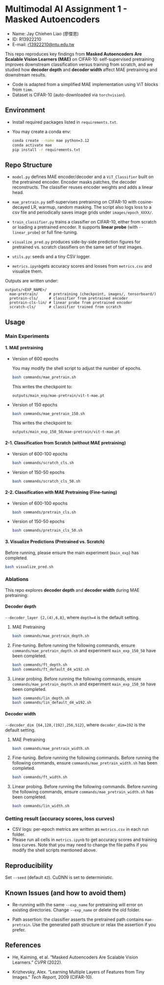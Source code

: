 # Multimodal AI Assignment 1 - Masked Autoencoders

- Name: Jay Chiehen Liao (廖傑恩)
- ID: R13922210
- E-mail: r13922210@ntu.edu.tw

This repo reproduces key findings from **Masked Autoencoders Are Scalable Vision Learners (MAE)** on CIFAR-10: self-supervised pretraining improves downstream classification versus training from scratch, and we studied how **decoder depth** and **decoder width** affect MAE pretraining and downstream results.

- Code is adapted from a simplified MAE implementation using ViT blocks from `timm`.
- Dataset is CIFAR-10 (auto-downloaded via `torchvision`).

## Environment

- Install required packages listed in `requirements.txt`.

- You may create a conda env:

    ```bash
    conda create --name mae python=3.12
    conda activate mae
    pip install -r requirements.txt
    ```

## Repo Structure

- `model.py` defines MAE encoder/decoder and a `ViT_Classifier` built on the pretrained encoder.  Encoder masks patches, the decoder reconstructs. The classifier reuses encoder weights and adds a linear head.

- `mae_pretrain.py` self-supervises pretraining on CIFAR-10 with cosine-decayed LR, warmup, random masking. The script also logs loss to a csv file and periodically saves image grids under `images/epoch_XXXX/`.

- `train_classifier.py` trains a classifier on CIFAR-10, either from scratch or loading a pretrained encoder. It supports **linear probe** (with `--linear_probe`) or full fine-tuning.

- `visualize_pred.py` produces side-by-side prediction figures for pretrained vs. scratch classifiers on the same set of test images.

- `utils.py`: seeds and a tiny CSV logger.

- `metrics.ipynb`gets accuracy scores and losses from `metrics.csv` and visualize them.

Outputs are written under:

```
outputs/<EXP_NAME>/
  mae-pretrain/     # pretraining (checkpoint, images/, tensorboard/)
  pretrain-cls/     # classifier from pretrained encoder
  pretrain-cls-lin/ # linear probe from pretrained encoder
  scratch-cls/      # classifier trained from scratch
```

## Usage

### Main Experiments

#### 1. MAE pretraining

- Version of 600 epochs

    You may modify the shell script to adjust the number of epochs.

    ```bash
    bash commands/mae_pretrain.sh
    ```

    This writes the checkpoint to:

    ```
    outputs/main_exp/mae-pretrain/vit-t-mae.pt
    ```

- Version of 150 epochs

    ```bash
    bash commands/mae_pretrain_150.sh
    ```

    This writes the checkpoint to:

    ```
    outputs/main_exp_150_50/mae-pretrain/vit-t-mae.pt
    ```


#### 2-1. Classification from Scratch (without MAE pretraining)

- Version of 600-100 epochs

    ```bash
    bash commands/scratch_cls.sh
    ```

- Version of 150-50 epochs

    ```bash
    bash commands/scratch_cls_50.sh
    ```

#### 2-2. Classification with MAE Pretraining (Fine-tuning)

- Version of 600-100 epochs

    ```bash
    bash commands/pretrain_cls.sh
    ```

- Version of 150-50 epochs

    ```bash
    bash commands/pretrain_cls_50.sh
    ```

#### 3. Visualize Predictions (Pretrained vs. Scratch)

Before running, please ensure the main experiment (`main_exp`) has completed.

```bash
bash visualize_pred.sh
```

### Ablations

This repo explores **decoder depth** and **decoder width** during MAE pretraining:

#### Decoder depth

`--decoder_layer {2,(4),6,8}`, where `depth=4` is the default setting.

1. MAE Pretraining

    ```bash
    bash commands/mae_pretrain_depth.sh
    ```

2. Fine-tuning. Before running the following commands, ensure `commands/mae_pretrain_depth.sh` and experiment `main_exp_150_50` have been completed.

    ```bash
    bash commands/ft_depth.sh
    bash commands/ft_default_d4_w192.sh
    ```

3. Linear probing. Before running the following commands, ensure `commands/mae_pretrain_depth.sh` and experiment `main_exp_150_50` have been completed.

    ```bash
    bash commands/lin_depth.sh
    bash commands/lin_default_d4_w192.sh
    ```

#### Decoder width

`--decoder_dim {64,128,(192),256,512}`, where `decoder_dim=192` is the default setting.

1. MAE Pretraining

    ```bash
    bash commands/mae_pretrain_width.sh
    ```

2. Fine-tuning. Before running the following commands. Before running the following commands, ensure `commands/mae_pretrain_width.sh` has been completed.

    ```bash
    bash commands/ft_width.sh
    ```

3. Linear probing. Before running the following commands. Before running the following commands, ensure `commands/mae_pretrain_width.sh` has been completed.

    ```bash
    bash commands/lin_width.sh
    ```

### Getting result (accuracy scores, loss curves)

- CSV logs: per-epoch metrics are written as `metrics.csv` in each run folder.
- Please run all cells in `metrics.ipynb` to get accuracy scores and training loss curves. Note that you may need to change the file paths if you modify the shell scripts mentioned above.

## Reproducibility

Set `--seed` (default `42`). CuDNN is set to deterministic.

## Known Issues (and how to avoid them)

- Re-running with the same `--exp_name` for pretraining will error on existing directories. Change `--exp_name` or delete the old folder.

- Path assertion: the classifier asserts the pretrained path contains `mae-pretrain`. Use the generated path structure or relax the assertion if you prefer.

## References

- He, Kaiming, et al. “Masked Autoencoders Are Scalable Vision Learners.” *CVPR* (2022).

- Krizhevsky, Alex. “Learning Multiple Layers of Features from Tiny Images.” *Tech Report*, 2009 (CIFAR-10).

